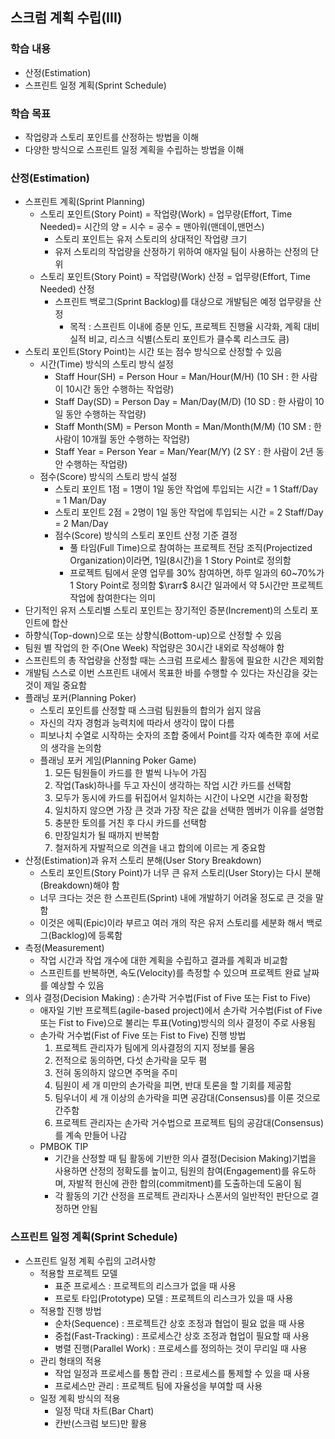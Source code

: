 ## 스크럼 계획 수립(III)
### 학습 내용
- 산정(Estimation)
- 스프린트 일정 계획(Sprint Schedule)
### 학습 목표
- 작업량과 스토리 포인트를 산정하는 방법을 이해
- 다양한 방식으로 스프린트 일정 계획을 수립하는 방법을 이해
### 산정(Estimation)
- 스프린트 계획(Sprint Planning)
  - 스토리 포인트(Story Point) = 작업량(Work) = 업무량(Effort, Time Needed)= 시간의 양 = 시수 = 공수 = 맨아워(맨데이,맨먼스)
    - 스토리 포인트는 유저 스토리의 상대적인 작업량 크기
    - 유저 스토리의 작업량을 산정하기 위하여 애자일 팀이 사용하는 산정의 단위
  - 스토리 포인트(Story Point) = 작업량(Work) 산정 = 업무량(Effort, Time Needed) 산정
    - 스프린트 백로그(Sprint Backlog)를 대상으로 개발팀은 예정 업무량을 산정
      - 목적 : 스프린트 이내에 증분 인도, 프로젝트 진행율 시각화, 계획 대비 실적 비교, 리스크 식별(스토리 포인트가 클수록 리스크도 큼)
- 스토리 포인트(Story Point)는 시간 또는 점수 방식으로 산정할 수 있음
  - 시간(Time) 방식의 스토리 방식 설정
    - Staff Hour(SH) = Person Hour = Man/Hour(M/H) (10 SH : 한 사람이 10시간 동안 수행하는 작업량)
    - Staff Day(SD) = Person Day = Man/Day(M/D) (10 SD : 한 사람이 10일 동안 수행하는 작업량)
    - Staff Month(SM) = Person Month = Man/Month(M/M) (10 SM : 한 사람이 10개월 동안 수행하는 작업량)
    - Staff Year =  Person Year = Man/Year(M/Y) (2 SY : 한 사람이 2년 동안 수행하는 작업량)
  - 점수(Score) 방식의 스토리 방식 설정
    - 스토리 포인트 1점 = 1명이 1일 동안 작업에 투입되는 시간 = 1 Staff/Day = 1 Man/Day
    - 스토리 포인트 2점 = 2명이 1일 동안 작업에 투입되는 시간 = 2 Staff/Day = 2 Man/Day
    - 점수(Score) 방식의 스토리 포인트 산정 기준 결정
      - 풀 타임(Full Time)으로 참여하는 프로젝트 전담 조직(Projectized Organization)이라면, 1일(8시간)을 1 Story Point로 정의함
      - 프로젝트 팀에서 운영 업무를 30% 참여하면, 하루 일과의 60~70%가 1 Story Point로 정의함 $\rarr$ 8시간 일과에서 약 5시간만 프로젝트 작업에 참여한다는 의미
- 단기적인 유저 스토리별 스토리 포인트는 장기적인 증분(Increment)의 스토리 포인트에 합산
- 하향식(Top-down)으로 또는 상향식(Bottom-up)으로 산정할 수 있음
- 팀원 별 작업의 한 주(One Week) 작업량은 30시간 내외로 작성해야 함
- 스프린트의 총 작업량을 산정할 때는 스크럼 프로세스 활동에 필요한 시간은 제외함
- 개발팀 스스로 이번 스프린트 내에서 목표한 바를 수행할 수 있다는 자신감을 갖는 것이 제일 중요함
- 플래닝 포커(Planning Poker)
  - 스토리 포인트를 산정할 때 스크럼 팀원들의 합의가 쉽지 않음
  - 자신의 각자 경험과 능력치에 따라서 생각이 많이 다름
  - 피보나치 수열로 시작하는 숫자의 조합 중에서 Point를 각자 예측한 후에 서로의 생각을 논의함
  - 플래닝 포커 게임(Planning Poker Game) 
    1. 모든 팀원들이 카드를 한 벌씩 나누어 가짐
    2. 작업(Task)하나를 두고 자신이 생각하는 작업 시간 카드를 선택함
    3. 모두가 동시에 카드를 뒤집어서 일치하는 시간이 나오면 시간을 확정함
    4. 일치하지 않으면 가장 큰 것과 가장 작은 값을 선택한 멤버가 이유를 설명함
    5. 충분한 토의를 거친 후 다시 카드를 선택함
    6. 만장일치가 될 때까지 반복함
    7. 철저하게 자발적으로 의견을 내고 합의에 이르는 게 중요함
- 산정(Estimation)과 유저 스토리 분해(User Story Breakdown)
  - 스토리 포인트(Story Point)가 너무 큰 유저 스토리(User Story)는 다시 분해(Breakdown)해야 함
  - 너무 크다는 것은 한 스프린트(Sprint) 내에 개발하기 어려울 정도로 큰 것을 말함
  - 이것은 에픽(Epic)이라 부르고 여러 개의 작은 유저 스토리를 세분화 해서 백로그(Backlog)에 등록함
- 측정(Measurement)
  - 작업 시간과 작업 개수에 대한 계획을 수립하고 결과를 계획과 비교함
  - 스프린트를 반복하면, 속도(Velocity)를 측정할 수 있으며 프로젝트 완료 날짜를 예상할 수 있음
- 의사 결정(Decision Making) : 손가락 거수법(Fist of Five 또는 Fist to Five)
  - 애자일 기반 프로젝트(agile-based project)에서 손가락 거수법(Fist of Five 또는 Fist to Five)으로 불리는 투표(Voting)방식의 의사 결정이 주로 사용됨
  - 손가락 거수법(Fist of Five 또는 Fist to Five) 진행 방법
    1. 프로젝트 관리자가 팀에게 의사결정의 지지 정보를 물음
    2. 전적으로 동의하면, 다섯 손가락을 모두 폄
    3. 전혀 동의하지 않으면 주먹을 주미
    4. 팀원이 세 개 미만의 손가락을 피면, 반대 토론을 할 기회를 제공함
    5. 팀우너이 세 개 이상의 손가락을 피면 공감대(Consensus)를 이룬 것으로 간주함
    6. 프로젝트 관리자는 손가락 거수법으로 프로젝트 팀의 공감대(Consensus)를 계속 만들어 나감
  - PMBOK TIP
    - 기간을 산정할 때 팀 활동에 기반한 의사 결정(Decision Making)기법을 사용하면 산정의 정확도를 높이고, 팀원의 참여(Engagement)를 유도하며, 자발적 헌신에 관한 합의(commitment)를 도출하는데 도움이 됨
    - 각 활동의 기간 산정을 프로젝트 관리자나 스폰서의 일반적인 판단으로 결정하면 안됨
### 스프린트 일정 계획(Sprint Schedule)
- 스프린트 일정 계획 수립의 고려사항
  - 적용할 프로젝트 모델
    - 표준 프로세스 : 프로젝트의 리스크가 없을 때 사용
    - 프로토 타입(Prototype) 모델 : 프로젝트의 리스크가 있을 때 사용
  - 적용할 진행 방법
    - 순차(Sequence) : 프로젝트간 상호 조정과 협업이 필요 없을 때 사용
    - 중첩(Fast-Tracking) : 프로세스간 상호 조정과 협업이 필요할 때 사용
    - 병렬 진행(Parallel Work) : 프로세스를 정의하는 것이 무리일 때 사용
  - 관리 형태의 적용
    - 작업 일정과 프로세스를 통합 관리 : 프로세스를 통제할 수 있을 때 사용
    - 프로세스만 관리 : 프로젝트 팀에 자율성을 부여할 때 사용
  - 일정 계획 방식의 적용
    - 일정 막대 차트(Bar Chart) 
    - 칸반(스크럼 보드)만 활용